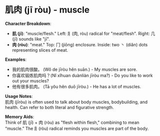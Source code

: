 # **肌肉 (jī ròu) - muscle**

**Character Breakdown**:  
- **肌 (jī)**: "muscle/flesh." Left: ⺼(肉, ròu) radical for "meat/flesh". Right: 几 (jī) sounds like "jī".  
- **肉 (ròu)**: "meat." Top: 冂 (jiōng) enclosure. Inside: two 丶 (diǎn) dots representing slices of meat.

**Examples**:  
- 我的肌肉很酸。 (Wǒ de jīròu hěn suān.) - My muscles are sore.  
- 你喜欢锻炼肌肉吗？(Nǐ xǐhuan duànliàn jīròu ma?) - Do you like to work out your muscles?  
- 他有很多肌肉。 (Tā yǒu hěn duō jīròu.) - He has a lot of muscles.

**Usage Notes**:  
肌肉 (jīròu) is often used to talk about body muscles, bodybuilding, and health. Can refer to both literal and figurative strength.

**Memory Aids**:  
Think of 肌 (jī) + 肉 (ròu) as "flesh within flesh," combining to mean “muscle.” The ⺼(ròu) radical reminds you muscles are part of the body.
